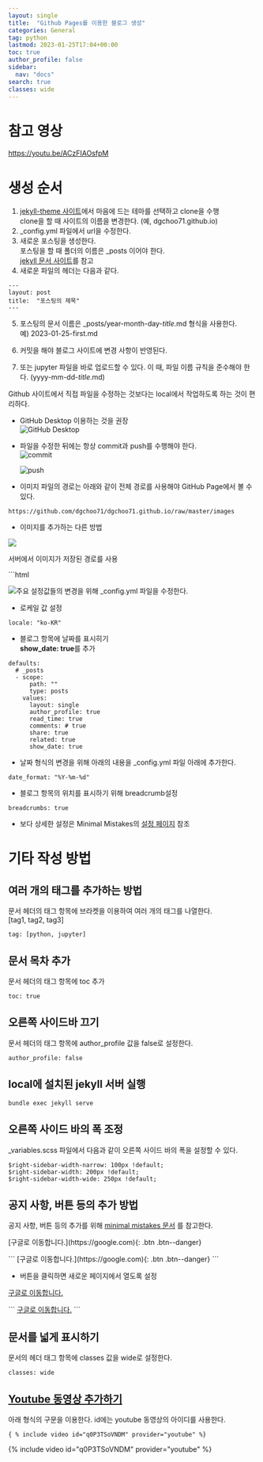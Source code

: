 ```yaml
---
layout: single
title:  "Github Pages를 이용한 블로그 생성"
categories: General
tag: python
lastmod: 2023-01-25T17:04+00:00
toc: true
author_profile: false
sidebar:
  nav: "docs"
search: true
classes: wide
---
```


# 참고 영상
https://youtu.be/ACzFIAOsfpM

# 생성 순서
1. [jekyll-theme 사이트](https://github.com/topics/jekyll-theme)에서 마음에 드는 테마를 선택하고 clone을 수행   
clone을 할 때 사이트의 이름을 변경한다. (예, dgchoo71.github.io)
2. _config.yml 파일에서 url을 수정한다.
3. 새로운 포스팅을 생성한다.    
포스팅을 할 때 폴더의 이름은 _posts 이어야 한다.   
[jekyll 문서 사이트](https://jekyllrb.com/docs/posts/)를 참고
4. 새로운 파일의 헤더는 다음과 같다.   
```
---
layout: post
title:  "포스팅의 제목"
---
```

5. 포스팅의 문서 이름은 _posts/year-month-day-*title*.md 형식을 사용한다.   
예) 2023-01-25-first.md

6. 커밋을 해야 블로그 사이트에 변경 사항이 반영된다.
7. 또는 jupyter 파일을 바로 업로드할 수 있다. 이 때, 파일 이름 규칙을 준수해야 한다. (yyyy-mm-dd-*title*.md)

Github 사이트에서 직접 파일을 수정하는 것보다는 local에서 작업하도록 하는 것이 편리하다. 
* GitHub Desktop 이용하는 것을 권장   
 ![GitHub Desktop](https://github.com/dgchoo71/dgchoo71.github.io/raw/master/images/2023-01-25-first/github_desktop.png)

* 파일을 수정한 뒤에는 항상 commit과 push를 수행해야 한다.  
  ![commit](https://github.com/dgchoo71/dgchoo71.github.io/raw/master/images/2023-01-25-first/github_desktop_commit.png)    

  ![push](https://github.com/dgchoo71/dgchoo71.github.io/raw/master/images/2023-01-25-first/github_desktop_push.png)


* 이미지 파일의 경로는 아래와 같이 전체 경로를 사용해야 GitHub Page에서 볼 수 있다.
```
https://github.com/dgchoo71/dgchoo71.github.io/raw/master/images
```

* 이미지를 추가하는 다른 방법
<p><img src="{{ site.url }}/images/2023-01-25-first/github_desktop_push.png"></p>

<p>서버에서 이미지가 저장된 경로를 사용</p>
```html
<p><img src="{{ site.url }}/images/2023-01-25-first/github_desktop_push.
```


# 주요 설정값들의 변경을 위해 _config.yml 파일을 수정한다.

* 로케일 값 설정   
```
locale: "ko-KR"
```

* 블로그 항목에 날짜를 표시히기  
  **show_date: true**를 추가

```
defaults:
  # _posts
  - scope:
      path: ""
      type: posts
    values:
      layout: single
      author_profile: true
      read_time: true
      comments: # true
      share: true
      related: true
      show_date: true
```

* 날짜 형식의 변경을 위해 아래의 내용을 _config.yml 파일 아래에 추가한다.   
```
date_format: "%Y-%m-%d"
```

* 블로그 항목의 위치를 표시하기 위해 breadcrumb설정
```
breadcrumbs: true
```

* 보다 상세한 설정은 Minimal Mistakes의 [설정 페이지](https://mmistakes.github.io/minimal-mistakes/docs/configuration/) 참조


# 기타 작성 방법
## 여러 개의 태그를 추가하는 방법
문서 헤더의 태그 항목에 브라켓을 이용하여 여러 개의 태그를 나열한다.   
[tag1, tag2, tag3]
```
tag: [python, jupyter]
```

## 문서 목차 추가
문서 헤더의 태그 항목에 toc 추가
```
toc: true
```

## 오른쪽 사이드바 끄기
문서 헤더의 태그 항목에 author_profile 값을 false로 설정한다.
```
author_profile: false
```

## local에 설치된 jekyll 서버 실행
```shell
bundle exec jekyll serve
```

## 오른쪽 사이드 바의 폭 조정
_variables.scss 파일에서 다음과 같이 오른쪽 사이드 바의 폭을 설정할 수 있다.
```
$right-sidebar-width-narrow: 100px !default;
$right-sidebar-width: 200px !default;
$right-sidebar-width-wide: 250px !default;
```

## 공지 사항, 버튼 등의 추가 방법
공지 사항, 버튼 등의 추가를 위해 
<a href="https://mmistakes.github.io/minimal-mistakes/docs/utility-classes/" target="_blank">minimal mistakes 문서</a>
를 참고한다.

<p>
[구글로 이동합니다.](https://google.com){: .btn .btn--danger}
</p>
```
[구글로 이동합니다.](https://google.com){: .btn .btn--danger}
```

* 버튼을 클릭하면 새로운 페이지에서 열도록 설정
<p>
<a href="https://google.com" class="btn btn--danger" target="_blank">구글로 이동합니다.</a>
</p>
```
<a href="https://google.com" class="btn btn--danger" target="_blank">구글로 이동합니다.</a>
```


## 문서를 넓게 표시하기
문서의 헤더 태그 항목에 classes 값을 wide로 설정한다.
```
classes: wide
```

## [Youtube 동영상 추가하기](https://mmistakes.github.io/minimal-mistakes/docs/helpers/#youtube)

아래 형식의 구문을 이용한다. id에는 youtube 동영상의 아이디를 사용한다.

```
{ % include video id="q0P3TSoVNDM" provider="youtube" %}
```

{% include video id="q0P3TSoVNDM" provider="youtube" %}

